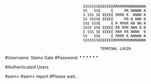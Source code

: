                                         SSSSSSSEEEEEEERRRRRRRNNNNNNNN
                                        SS   SSE     E     RR NNNNN N
                                        S SSS SE EEEEE RRRR R  NNNN N
                                        SS SSSSE EEEEE     RR N NNN N
                                        SSS SSSE     E R RRRR NN NN N
                                        SSSS SSE EEEEE RR RRR NNN N N
                                        S SSS SE EEEEE RRR RR NNNN  N
                                        SS   SSE     E RRRR R NNNNN N
                                        SSSSSSSEEEEEEERRRRRRRNNNNNNNN

                                                TERMINAL LOGIN

#Username: Steins Gate
#Password: * * * * * *

#Authenticated Users

#sern>
#sern> report
#Please wait...
